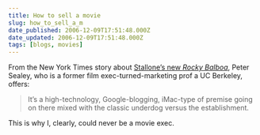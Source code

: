 ```yaml
---
title: How to sell a movie
slug: how_to_sell_a_m
date_published: 2006-12-09T17:51:48.000Z
date_updated: 2006-12-09T17:51:48.000Z
tags: [blogs, movies]
---
```


From the New York Times story about [Stallone’s new *Rocky Balboa*](http://www.nytimes.com/2006/11/21/movies/21sly.html?ei=5070&amp;en=776d3eabf579fcca&amp;ex=1165813200&amp;adxnnl=1&amp;adxnnlx=1165697123-rVC9AgTxty7IvxMTAXaWbg), Peter Sealey, who is a former film exec-turned-marketing prof a UC Berkeley, offers:

> It’s a high-technology, Google-blogging, iMac-type of premise going on there mixed with the classic underdog versus the establishment.

This is why I, clearly, could never be a movie exec.
